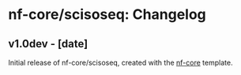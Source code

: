 # nf-core/scisoseq: Changelog

## v1.0dev - [date]
Initial release of nf-core/scisoseq, created with the [nf-core](http://nf-co.re/) template.
